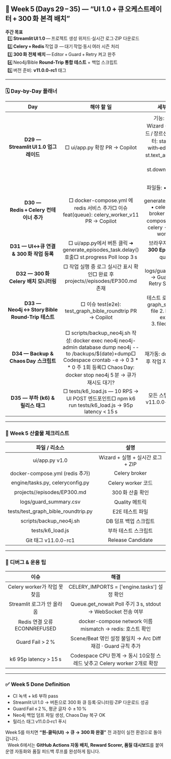 ﻿## <a name="_jhc9nhnspwpz"></a>**📅 Week 5 (Days 29 – 35) — “UI 1.0 + 큐 오케스트레이터 + 300 화 본격 배치”**
**주간 목표**\
` `1️⃣ **Streamlit UI 1.0** — 프로젝트 생성 위저드·실시간 로그·ZIP 다운로드\
` `2️⃣ **Celery + Redis** 작업 큐 — 대기 작업·동시 여러 시즌 처리\
` `3️⃣ **300 화 전체 배치** — Editor + Guard + Retry 켜고 완주\
` `4️⃣ Neo4j/Bible **Round‑Trip 통합 테스트** + 백업 스크립트\
` `5️⃣ 버전 준비: **v11.0.0‑rc1** 태그

-----
### <a name="_wq1a03kclvxd"></a>**🗓️ Day‑by‑Day 플래너**

|**Day**|**해야 할 일**|**세부 명령 & 검증**|**예상 h**|
| :-: | :-: | :-: | :-: |
|**D29 — Streamlit UI 1.0 업그레이드**|□ ui/app.py 확장 PR → Copilot|` `기능:  • New Project Wizard (Story Bible 업로드 / 장르선택)  • 실행 파라미터: start EP, end EP, with‑editor, use‑retry  • st.text\_area 실시간 로그 스트림  • st.download\_button ZIP 다운로드|streamlit run ui/app.py → 브라우저: ① 필드 표시 ② “Generate 1 Episode” 시험 ✔|
|**D30 — Redis + Celery 컨테이너 추가**|□ docker-compose.yml 에 redis 서비스 추가□ 이슈 feat(queue): celery\_worker\_v11 PR → Copilot|` `파일들:  • engine/tasks.py — generate\_episodes\_task()  • celeryconfig.py — broker redis:// docker compose up -d redis 후 celery -A engine.tasks worker -l INFO|터미널 로그에 ready 표시|
|**D31 — UI↔큐 연결 & 300 화 작업 등록**|□ ui/app.py에서 버튼 클릭 ➜ generate\_episodes\_task.delay() 호출□ st.progress Poll loop 3 s|브라우저에서 **Generate 300 Episodes** ↗ “Task queued” 출력|1\.5|
|**D32 — 300 화 Celery 배치 모니터링**|□ 작업 실행 중 로그 실시간 표시 확인□ 완료 후 projects/<proj>/episodes/EP300.md 존재|logs/guard\_summary.csv → Guard Fail ≤ 2 % / Retry Success ≥ 80 %|2 (+ 실행 대기)|
|**D33 — Neo4j ↔ Story Bible Round‑Trip 테스트**|□ 이슈 test(e2e): test\_graph\_bible\_roundtrip PR → Copilot|` `테스트 로직:  1. Bible → KG graph\_sync --source-file  2. KG → Bible --export-bible  3. filecmp.cmp True|pytest -k roundtrip 녹색|
|**D34 — Backup & Chaos Day 스크립트**|□ scripts/backup\_neo4j.sh 작성: docker exec neo4j neo4j-admin database dump neo4j --to /backups/$(date)+dump□ Codespace crontab -e → 0 3 \* \* 0 주 1회 등록□ Chaos Day: docker stop neo4j 5 분 → 큐가 재시도 대기?|재가동: docker start neo4j 후 작업 자동 재개 로그 확인|2|
|**D35 — 부하 (k6) & 릴리스 태그**|□ tests/k6\_load.js — 10 RPS → UI POST 엔드포인트□ npm k6 run tests/k6\_load.js → 95p latency < 15 s|모든 스텝 녹색 후:git tag v11.0.0-rc1 && git push --tags|1\.5|

-----
### <a name="_i7swk560oaop"></a>**📂 Week 5 산출물 체크리스트**

|**파일 / 리소스**|**설명**|
| :-: | :-: |
|ui/app.py v1.0|Wizard + 실행 + 실시간 로그 + ZIP|
|docker-compose.yml (redis 추가)|Celery broker|
|engine/tasks.py, celeryconfig.py|Celery worker 코드|
|projects/<proj>/episodes/EP300.md|300 화 산출 확인|
|logs/guard\_summary.csv|Quality 메트릭|
|tests/test\_graph\_bible\_roundtrip.py|E2E 테스트 파일|
|scripts/backup\_neo4j.sh|DB 덤프 백업 스크립트|
|tests/k6\_load.js|부하 테스트 스크립트|
|Git 태그 v11.0.0-rc1|Release Candidate|

-----
### <a name="_qr73uvompk5j"></a>**🔧 디버그 & 운용 팁**

|**이슈**|**해결**|
| :-: | :-: |
|Celery worker가 작업 못 찾음|CELERY\_IMPORTS = ['engine.tasks'] 설정 확인|
|Streamlit 로그가 안 올라옴|Queue.get\_nowait Poll 주기 3 s, stdout → WebSocket 전송 여부|
|Redis 연결 오류 ECONNREFUSED|docker-compose network 이름 mismatch → redis: 호스트 확인|
|Guard Fail > 2 %|Scene/Beat 엮인 설정 불일치 → Arc Diff 재검 · Guard 규칙 추가|
|k6 95p latency > 15 s|Codespace CPU 한계 → 동시 10요청 스레드 낮추고 Celery worker 2개로 확장|

-----
### <a name="_4wq7i51i1mrx"></a>**✅ Week 5 Done Definition**
- CI 녹색 + k6 부하 pass
- Streamlit UI 1.0 → 버튼으로 300 화 큐 등록·모니터링·ZIP 다운로드 성공
- Guard Fail ≤ 2 %, 평균 글자 수 ± 10 %
- Neo4j 백업 덤프 파일 생성, Chaos Day 복구 OK
- 릴리스 태그 v11.0.0‑rc1 푸시

Week 5를 마치면 **“원‑클릭(UI) → 큐 → 300 화 완결”** 전 과정이 실전 환경으로 돌아갑니다.\
` `Week 6에서는 **GitHub Actions 자동 배치, Reward Scorer, 품질 대시보드**를 붙여 운영 자동화와 품질 피드백 루프를 완성하게 됩니다.

